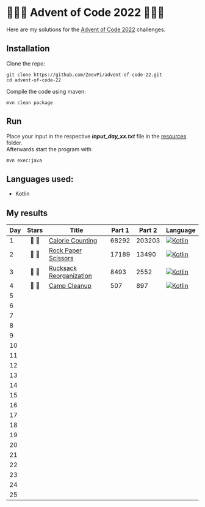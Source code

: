 # 🎄🎁🎄 Advent of Code 2022 🎄🎁🎄

Here are my solutions for the [Advent of Code 2022](https://adventofcode.com/2022) challenges.

## Installation

Clone the repo:

```
git clone https://github.com/ZeevPi/advent-of-code-22.git
cd advent-of-code-22
```

Compile the code using maven:

```
mvn clean package
```

## Run

Place your input in the respective **_input_day_xx.txt_** file in the [resources](src/main/resources) folder.<br>
Afterwards start the program with

```
mvn exec:java
```

## Languages used:

- Kotlin

## My results

| Day | Stars | Title                                                          | Part 1 | Part 2 | Language                                                                                                                               |
|-----|:-----:|----------------------------------------------------------------|--------|--------|----------------------------------------------------------------------------------------------------------------------------------------|
| 1   | 🌟 🌟 | [Calorie Counting](https://adventofcode.com/2022/day/1)        | 68292  | 203203 | [![Kotlin](https://img.shields.io/badge/Kotlin-0095D5?style=for-the-badge&logo=Kotlin&logoColor=white)](src/main/kotlin/days/Day01.kt) |
| 2   | 🌟 🌟 | [Rock Paper Scissors](https://adventofcode.com/2022/day/2)     | 17189  | 13490  | [![Kotlin](https://img.shields.io/badge/Kotlin-0095D5?style=for-the-badge&logo=Kotlin&logoColor=white)](src/main/kotlin/days/Day02.kt) |
| 3   | 🌟 🌟 | [Rucksack Reorganization](https://adventofcode.com/2022/day/3) | 8493   | 2552   | [![Kotlin](https://img.shields.io/badge/Kotlin-0095D5?style=for-the-badge&logo=Kotlin&logoColor=white)](src/main/kotlin/days/Day03.kt) |
| 4   | 🌟 🌟 | [Camp Cleanup](https://adventofcode.com/2022/day/4)            | 507    | 897    | [![Kotlin](https://img.shields.io/badge/Kotlin-0095D5?style=for-the-badge&logo=Kotlin&logoColor=white)](src/main/kotlin/days/Day04.kt) |
| 5   |       |                                                                |        |        |                                                                                                                                        |
| 6   |       |                                                                |        |        |                                                                                                                                        |
| 7   |       |                                                                |        |        |                                                                                                                                        |
| 8   |       |                                                                |        |        |                                                                                                                                        |
| 9   |       |                                                                |        |        |                                                                                                                                        |
| 10  |       |                                                                |        |        |                                                                                                                                        |
| 11  |       |                                                                |        |        |                                                                                                                                        |
| 12  |       |                                                                |        |        |                                                                                                                                        |
| 13  |       |                                                                |        |        |                                                                                                                                        |
| 14  |       |                                                                |        |        |                                                                                                                                        |
| 15  |       |                                                                |        |        |                                                                                                                                        |
| 16  |       |                                                                |        |        |                                                                                                                                        |
| 17  |       |                                                                |        |        |                                                                                                                                        |
| 18  |       |                                                                |        |        |                                                                                                                                        |
| 19  |       |                                                                |        |        |                                                                                                                                        |
| 20  |       |                                                                |        |        |                                                                                                                                        |
| 21  |       |                                                                |        |        |                                                                                                                                        |
| 22  |       |                                                                |        |        |                                                                                                                                        |
| 23  |       |                                                                |        |        |                                                                                                                                        |
| 24  |       |                                                                |        |        |                                                                                                                                        |
| 25  |       |                                                                |        |        |                                                                                                                                        |
